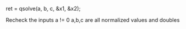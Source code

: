 
ret = qsolve(a, b, c, &x1, &x2);

Recheck the inputs
	a != 0
	a,b,c are all normalized values and doubles
